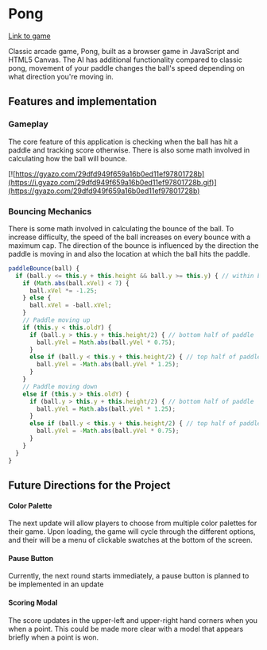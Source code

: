 # Pong

<!-- * Description of App and features
* Screenshot of sample route
* Screenshot of API tests in Postman -->


[Link to game](https://npl22.github.io/pong)

Classic arcade game, Pong, built as a browser game in JavaScript and HTML5 Canvas.  The AI has additional functionality compared to classic pong, movement of your paddle changes the ball's speed depending on what direction you're moving in.

## Features and implementation

### Gameplay

The core feature of this application is checking when the ball has hit a paddle and tracking score otherwise.  There is also some math involved in calculating how the ball will bounce.

[![https://gyazo.com/29dfd949f659a16b0ed11ef97801728b](https://i.gyazo.com/29dfd949f659a16b0ed11ef97801728b.gif)](https://gyazo.com/29dfd949f659a16b0ed11ef97801728b)


### Bouncing Mechanics

There is some math involved in calculating the bounce of the ball. To increase difficulty, the speed of the ball increases on every bounce with a maximum cap. The direction of the bounce is influenced by the direction the paddle is moving in and also the location at which the ball hits the paddle.

```javascript
paddleBounce(ball) {
  if (ball.y <= this.y + this.height && ball.y >= this.y) { // within bounds
    if (Math.abs(ball.xVel) < 7) {
      ball.xVel *= -1.25;
    } else {
      ball.xVel = -ball.xVel;
    }
    // Paddle moving up
    if (this.y < this.oldY) {
      if (ball.y > this.y + this.height/2) { // bottom half of paddle
        ball.yVel = Math.abs(ball.yVel * 0.75);
      }
      else if (ball.y < this.y + this.height/2) { // top half of paddle
        ball.yVel = -Math.abs(ball.yVel * 1.25);
      }
    }
    // Paddle moving down
    else if (this.y > this.oldY) {
      if (ball.y > this.y + this.height/2) { // bottom half of paddle
        ball.yVel = Math.abs(ball.yVel * 1.25);
      }
      else if (ball.y < this.y + this.height/2) { // top half of paddle
        ball.yVel = -Math.abs(ball.yVel * 0.75);
      }
    }
  }
}
```

## Future Directions for the Project

#### Color Palette

The next update will allow players to choose from multiple color palettes for their game. Upon loading, the game will cycle through the different options, and their will be a menu of clickable swatches at the bottom of the screen.

#### Pause Button

Currently, the next round starts immediately, a pause button is planned to be implemented in an update

#### Scoring Modal

The score updates in the upper-left and upper-right hand corners when you when a point. This could be made more clear with a model that appears briefly when a point is won.
